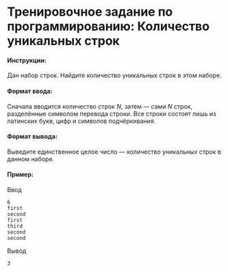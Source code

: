 # Тренировочное задание по программированию: Количество уникальных строк

#### Инструкции:
Дан набор строк. Найдите количество уникальных строк в этом наборе.

#### Формат ввода:
Сначала вводится количество строк *N*, затем — сами *N* строк, разделённые символом перевода строки. Все строки состоят лишь из латинских букв, цифр и символов подчёркивания.

#### Формат вывода:
Выведите единственное целое число — количество уникальных строк в данном наборе.

#### Пример:
Ввод
```
6
first
second
first
third
second
second
```

Вывод
```
3
```